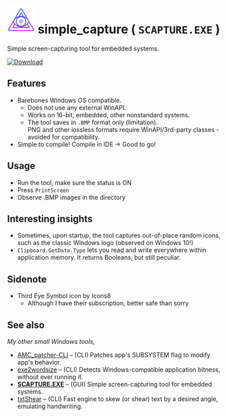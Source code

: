 #  ![oooOOOooo](icons8-third-eye-symbol-64.png) simple_capture ( `SCAPTURE.EXE` )  
Simple screen-capturing tool for embedded systems.

[![Download](https://img.shields.io/badge/download-success?style=for-the-badge&logo=github&logoColor=white)](https://github.com/TAbdiukov/SCAPTURE.EXE/releases/download/1.42/SCAPTURE.exe)

## Features
* Barebones Windows OS compatible.
	* Does not use any external WinAPI.
	* Works on 16-bit, embedded, other nonstandard systems.
	* The tool saves in `.BMP` format only (limitation).  
		PNG and other lossless formats require WinAPI/3rd-party classes - avoided for compatibility.
* Simple to compile! Compile in IDE → Good to go!

## Usage

* Run the tool, make sure the status is ON
* Press `PrintScreen`
* Observe .BMP images in the directory

## Interesting insights

* Sometimes, upon startup, the tool captures out-of-place random icons, such as the classic Windows logo (observed on Windows 10!)
* `Clipboard.GetData.Type` lets you read and write everywhere within application memory. It returns Booleans, but still peculiar.

## Sidenote
* Third Eye Symbol icon by Icons8
	* Although I have their subscription, better safe than sorry

## See also
*My other small Windows tools,*  

* [AMC_patcher-CLI](https://github.com/TAbdiukov/AMC_patcher-CLI) – (CLI) Patches app's SUBSYSTEM flag to modify app's behavior.
* [exe2wordsize](https://github.com/TAbdiukov/exe2wordsize) – (CLI) Detects Windows-compatible application bitness, without ever running it.
* **<ins>SCAPTURE.EXE</ins>** – (GUI) Simple screen-capturing tool for embedded systems.
* [txtShear](https://github.com/TAbdiukov/txtShear) – (CLI) Fast engine to skew (or shear) text by a desired angle, emulating handwriting.
